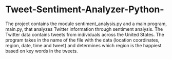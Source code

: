 # Tweet-Sentiment-Analyzer-Python-
The project contains the module sentiment_analysis.py and a main program, main.py, that analyzes Twitter information
through sentiment analysis.
The Twitter data contains tweets from individuals across the United States. 
The program takes in the name of the file with the data (location coordinates, region, date, time and tweet) and determines 
which region is the happiest based on key words in the tweets. 

